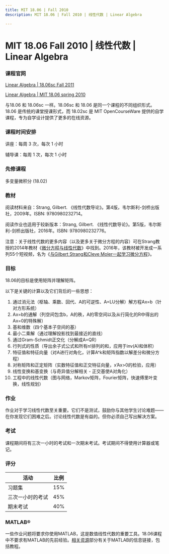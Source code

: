 ```yaml
---
title: MIT 18.06 | Fall 2010 
description: MIT 18.06 | Fall 2010 | 线性代数 | Linear Algebra

---
```



# MIT 18.06 Fall 2010 | 线性代数 | Linear Algebra

### 课程官网
[Linear Algebra | 18.06sc Fall 2011](https://ocw.mit.edu/courses/18-06sc-linear-algebra-fall-2011/)  
  
[Linear Algebra | MIT 18.06 spring 2010](https://ocw.mit.edu/courses/18-06-linear-algebra-spring-2010/)  

与18.06 和 18.06sc 一样。18.06sc 和 18.06 是同一个课程的不同组织形式。18.06 是传统的课堂授课形式，而 18.02sc 是 MIT OpenCourseWare 提供的自学课程，专为自学设计提供了更多的在线资源。


### 课程时间安排

讲座：每周 3 次，每次 1 小时

辅导课：每周 1 次，每次 1 小时

### 先修课程

多变量微积分 (18.02)

### 教材

阅读材料来自：Strang, Gilbert. 《线性代数导论》。第4版，韦尔斯利-剑桥出版社，2009年。ISBN: 9780980232714。

阅读作业也适用于较新版本：Strang, Gilbert. 《线性代数导论》。第5版，韦尔斯利-剑桥出版社，2016年。ISBN: 9780980232776。

注意：关于线性代数的更多内容（以及更多关于微分方程的内容）可在Strang教授的2014年教材《[微分方程与线性代数](http://www-math.mit.edu/~gs/dela)》中找到。2016年，该教材被开发成一系列55个短视频，名为《[与Gilbert Strang和Cleve Moler一起学习微分方程](https://ocw.mit.edu/courses/res-18-009-learn-differential-equations-up-close-with-gilbert-strang-and-cleve-moler-fall-2015)》。

### 目标

18.06的目标是使用矩阵并理解矩阵。

以下是关键的计算以及它们背后的一些思想：

1. 通过消元法（枢轴、乘数、回代、A的可逆性、A=LU分解）解方程Ax=b（针对方形系统）
2. Ax=b的通解（列空间包含b，A的秩，A的零空间以及从行简化的R中得出的Ax=0的特殊解）
3. 基和维数（四个基本子空间的基）
4. 最小二乘解（通过理解投影找到最接近的直线）
5. 通过Gram-Schmidt正交化（分解成A=QR）
6. 行列式的性质（导出余子式公式和所有n!排列的和，应用于inv(A)和体积）
7. 特征值和特征向量（对A进行对角化，计算A^k和矩阵指数以解差分和微分方程）
8. 对称矩阵和正定矩阵（实数特征值和正交特征向量，x’Ax>0的检验，应用）
9. 线性变换和基变换（与奇异值分解相关 - 正交基使A对角化）
10. 工程中的线性代数（图与网络，Markov矩阵，Fourier矩阵，快速傅里叶变换，线性规划）

### 作业

作业对于学习线性代数至关重要。它们不是测试，鼓励你与其他学生讨论难题——在你发现它们困难之后。讨论线性代数是有益的。但你必须自己写出解决方案。

### 考试

课程期间将有三次一小时的考试和一次期末考试。考试期间不得使用计算器或笔记。

### 评分

| 活动 | 比例 |
| --- | --- |
| 习题集 | 15% |
| 三次一小时的考试 | 45% |
| 期末考试 | 40% |

### MATLAB®

一些作业问题将要求你使用MATLAB，这是数值线性代数的重要工具。18.06课程中不要求有MATLAB的先前经验。[相关资源](./course-reader.md)部分有关于MATLAB的信息链接，包括教程。